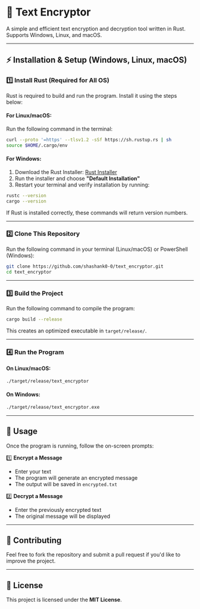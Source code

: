 # 🔐 Text Encryptor

A simple and efficient text encryption and decryption tool written in Rust. Supports Windows, Linux, and macOS.

---

## ⚡ Installation & Setup (Windows, Linux, macOS)

### 1️⃣ Install Rust (Required for All OS)

Rust is required to build and run the program. Install it using the steps below:

#### For Linux/macOS:

Run the following command in the terminal:

```sh
curl --proto '=https' --tlsv1.2 -sSf https://sh.rustup.rs | sh
source $HOME/.cargo/env
```

#### For Windows:

1. Download the Rust Installer: [Rust Installer](https://www.rust-lang.org/tools/install)  
2. Run the installer and choose **"Default Installation"**  
3. Restart your terminal and verify installation by running:

```sh
rustc --version
cargo --version
```

If Rust is installed correctly, these commands will return version numbers.

---

### 2️⃣ Clone This Repository

Run the following command in your terminal (Linux/macOS) or PowerShell (Windows):

```sh
git clone https://github.com/shashank0-0/text_encryptor.git
cd text_encryptor
```

---

### 3️⃣ Build the Project

Run the following command to compile the program:

```sh
cargo build --release
```

This creates an optimized executable in `target/release/`.

---

### 4️⃣ Run the Program

#### On Linux/macOS:

```sh
./target/release/text_encryptor
```

#### On Windows:

```sh
./target/release/text_encryptor.exe
```

---

## 📜 Usage

Once the program is running, follow the on-screen prompts:

1️⃣ **Encrypt a Message**  
   - Enter your text  
   - The program will generate an encrypted message  
   - The output will be saved in `encrypted.txt`  

2️⃣ **Decrypt a Message**  
   - Enter the previously encrypted text  
   - The original message will be displayed  

---

## 🚀 Contributing

Feel free to fork the repository and submit a pull request if you'd like to improve the project.

---

## 📜 License

This project is licensed under the **MIT License**.

